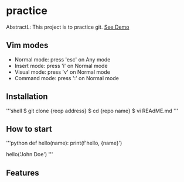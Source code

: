 # practice

AbstractL: This project is to practice git.
[See Demo](https://www.google.com/)

## Vim modes

- Normal mode: press 'esc' on Any mode
- Insert mode: press 'i' on Normal mode
- Visual mode: press 'v' on Normal mode
- Command mode: press ':' on Normal mode

## Installation

'''shell
$ git clone {reop address}
$ cd {repo name}
$ vi REAdME.md
'''

## How to start

'''python
def hello(name):
    print(f'hello, {name}')

hello('John Doe')
'''
## Features
